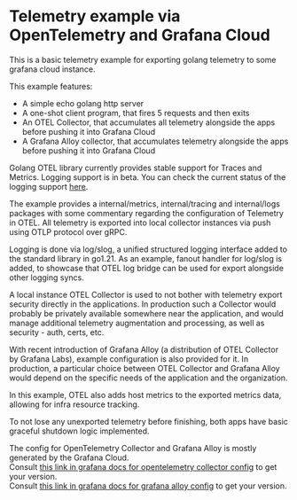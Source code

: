 # Telemetry example via OpenTelemetry and Grafana Cloud

This is a basic telemetry example for exporting golang telemetry to some grafana cloud instance. 

This example features:
- A simple echo golang http server
- A one-shot client program, that fires 5 requests and then exits
- An OTEL Collector, that accumulates all telemetry alongside the apps before pushing it into Grafana Cloud
- A Grafana Alloy collector, that accumulates telemetry alongside the apps before pushing it into Grafana Cloud

Golang OTEL library currently provides stable support for Traces and Metrics. Logging support is in beta. 
You can check the current status of the logging support [here](https://opentelemetry.io/docs/languages/go/#status-and-releases).

The example provides a internal/metrics, internal/tracing and internal/logs packages with some commentary 
regarding the configuration of Telemetry in OTEL. All telemetry is exported into local collector instances
via push using OTLP protocol over gRPC.

Logging is done via log/slog, a unified structured logging interface added to the standard library in go1.21.
As an example, fanout handler for log/slog is added, to showcase that OTEL log bridge can be used for export
alongside other logging syncs.

A local instance OTEL Collector is used to not bother with telemetry export security directly in the applications.
In production such a Collector would probably be privately available somewhere near the application,
and would manage additional telemetry augmentation and processing, as well as security - auth, certs, etc.

With recent introduction of Grafana Alloy (a distribution of OTEL Collector by Grafana Labs), example configuration
is also provided for it. In production, a particular choice between OTEL Collector and Grafana Alloy would depend
on the specific needs of the application and the organization. 

In this example, OTEL also adds host metrics to the exported metrics data, allowing for infra resource tracking. 

To not lose any unexported telemetry before finishing, both apps have basic graceful shutdown logic implemented. 

The config for OpenTelemetry Collector and Grafana Alloy is mostly generated by the Grafana Cloud.  
Consult [this link in grafana docs for opentelemetry collector config](https://grafana.com/docs/grafana-cloud/monitor-applications/application-observability/setup/collector/opentelemetry-collector/#application-observability-with-opentelemetry-collector) to get your version.  
Consult [this link in grafana docs for grafana alloy config](https://grafana.com/docs/grafana-cloud/monitor-applications/application-observability/setup/collector/grafana-alloy/) to get your version.  
